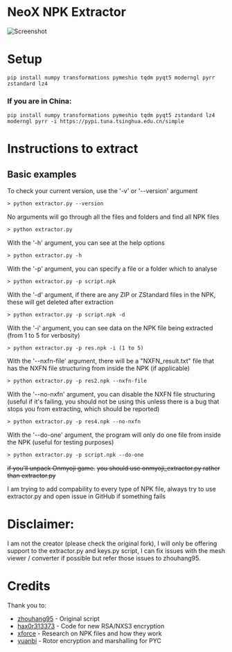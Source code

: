 # NeoX NPK Extractor

![Screenshot](https://github.com/user-attachments/assets/0d742699-4269-497c-95bf-ab2c1c3b1460)

# Setup
```
pip install numpy transformations pymeshio tqdm pyqt5 moderngl pyrr zstandard lz4
```
### If you are in China:
```
pip install numpy transformations pymeshio tqdm pyqt5 zstandard lz4 moderngl pyrr -i https://pypi.tuna.tsinghua.edu.cn/simple
```

# Instructions to extract
## Basic examples

To check your current version, use the '-v' or '--version' argument
```txt
> python extractor.py --version
```

No arguments will go through all the files and folders and find all NPK files
```txt
> python extractor.py
```

With the '-h' argument, you can see at the help options
```txt
> python extractor.py -h
```

With the '-p' argument, you can specify a file or a folder which to analyse
```txt
> python extractor.py -p script.npk
```

With the '-d' argument, if there are any ZIP or ZStandard files in the NPK, these will get deleted after extraction
```txt
> python extractor.py -p script.npk -d
```

With the '-i' argument, you can see data on the NPK file being extracted (from 1 to 5 for verbosity)
```txt
> python extractor.py -p res.npk -i (1 to 5)
```

With the '--nxfn-file' argument, there will be a "NXFN_result.txt" file that has the NXFN file structuring from inside the NPK (if applicable)
```txt
> python extractor.py -p res2.npk --nxfn-file
```

With the '--no-nxfn' argument, you can disable the NXFN file structuring (useful if it's failing, you should not be using this unless there is a bug that stops you from extracting, which should be reported)
```txt
> python extractor.py -p res4.npk --no-nxfn
``` 

With the '--do-one' argument, the program will only do one file from inside the NPK (useful for testing purposes)
```txt
> python extractor.py -p script.npk --do-one
```

~~if you'll unpack Onmyoji game.~~
~~you should use onmyoji_extractor.py rather than extractor.py~~

I am trying to add compability to every type of NPK file, always try to use extractor.py and open issue in GitHub if something fails


# Disclaimer:
I am not the creator (please check the original fork), I will only be offering support to the extractor.py and keys.py script, I can fix issues with the mesh viewer / converter if possible but refer those issues to zhouhang95.

# Credits

Thank you to:
* [zhouhang95](https://github.com/zhouhang95/neox_tools) - Original script
* [hax0r313373](https://github.com/hax0r31337/denpk2) - Code for new RSA/NXS3 encryption
* [xforce](https://github.com/xforce/neox-tools) - Research on NPK files and how they work
* [yuanbi](https://github.com/yuanbi/NeteaseUnpackTools) - Rotor encryption and marshalling for PYC


